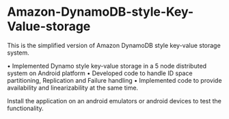 # Amazon-DynamoDB-style-Key-Value-storage
This is the simplified version of Amazon DynamoDB style key-value storage system.

  •	Implemented Dynamo style key-value storage in a 5 node distributed system on Android platform
	•	Developed code to handle ID space partitioning, Replication and Failure handling
	•	Implemented code to provide availability and linearizability at the same time. 
	
Install the application on an android emulators or android devices to test the functionality.
